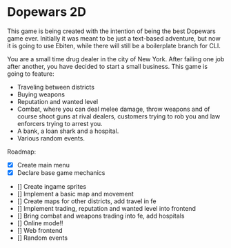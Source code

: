 # Dopewars 2D

This game is being created with the intention of being the best Dopewars game ever. Initially it was meant to be just a text-based adventure,
but now it is going to use Ebiten, while there will still be a boilerplate branch for CLI.

You are a small time drug dealer in the city of New York. After failing one job after another, you have decided to start a small business.
This game is going to feature:
- Traveling between districts
- Buying weapons
- Reputation and wanted level
- Combat, where you can deal melee damage, throw weapons and of course shoot guns at rival dealers, customers trying to rob you and law enforcers trying to arrest you.
- A bank, a loan shark and a hospital.
- Various random events.

Roadmap:
- [x] Create main menu
- [x] Declare base game mechanics
- [] Create ingame sprites
- [] Implement a basic map and movement
- [] Create maps for other districts, add travel in fe
- [] Implement trading, reputation and wanted level into frontend
- [] Bring combat and weapons trading into fe, add hospitals
- [] Online mode!!
- [] Web frontend
- [] Random events
